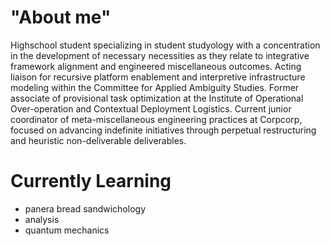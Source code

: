 # "About me"
Highschool student specializing in student studyology with a concentration in the development of necessary necessities as they relate to integrative framework alignment and engineered miscellaneous outcomes. Acting liaison for recursive platform enablement and interpretive infrastructure modeling within the Committee for Applied Ambiguity Studies. Former associate of provisional task optimization at the Institute of Operational Over-operation and Contextual Deployment Logistics. Current junior coordinator of meta-miscellaneous engineering practices at Corpcorp, focused on advancing indefinite initiatives through perpetual restructuring and heuristic non-deliverable deliverables.

# Currently Learning
- panera bread sandwichology
- analysis
- quantum mechanics
